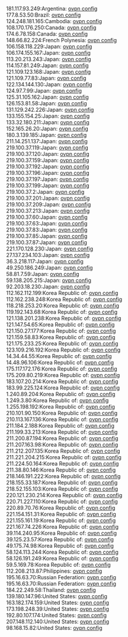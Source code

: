 181.117.93.249:Argentina: [ovpn config](vpn/181_117_93_249.ovpn)  
177.8.53.50:Brazil: [ovpn config](vpn/177_8_53_50.ovpn)  
124.248.181.165:Cambodia: [ovpn config](vpn/124_248_181_165.ovpn)  
108.170.176.250:Canada: [ovpn config](vpn/108_170_176_250.ovpn)  
174.6.78.158:Canada: [ovpn config](vpn/174_6_78_158.ovpn)  
148.66.82.224:French Polynesia: [ovpn config](vpn/148_66_82_224.ovpn)  
106.158.118.229:Japan: [ovpn config](vpn/106_158_118_229.ovpn)  
106.174.155.167:Japan: [ovpn config](vpn/106_174_155_167.ovpn)  
113.20.213.243:Japan: [ovpn config](vpn/113_20_213_243.ovpn)  
114.157.81.249:Japan: [ovpn config](vpn/114_157_81_249.ovpn)  
121.109.123.168:Japan: [ovpn config](vpn/121_109_123_168.ovpn)  
121.109.77.83:Japan: [ovpn config](vpn/121_109_77_83.ovpn)  
122.134.144.130:Japan: [ovpn config](vpn/122_134_144_130.ovpn)  
124.97.7.99:Japan: [ovpn config](vpn/124_97_7_99.ovpn)  
125.31.105.162:Japan: [ovpn config](vpn/125_31_105_162.ovpn)  
126.153.81.58:Japan: [ovpn config](vpn/126_153_81_58.ovpn)  
131.129.242.226:Japan: [ovpn config](vpn/131_129_242_226.ovpn)  
133.155.154.25:Japan: [ovpn config](vpn/133_155_154_25.ovpn)  
133.32.180.211:Japan: [ovpn config](vpn/133_32_180_211.ovpn)  
152.165.26.20:Japan: [ovpn config](vpn/152_165_26_20.ovpn)  
180.3.139.185:Japan: [ovpn config](vpn/180_3_139_185.ovpn)  
211.14.251.137:Japan: [ovpn config](vpn/211_14_251_137.ovpn)  
219.100.37.119:Japan: [ovpn config](vpn/219_100_37_119.ovpn)  
219.100.37.120:Japan: [ovpn config](vpn/219_100_37_120.ovpn)  
219.100.37.159:Japan: [ovpn config](vpn/219_100_37_159.ovpn)  
219.100.37.192:Japan: [ovpn config](vpn/219_100_37_192.ovpn)  
219.100.37.196:Japan: [ovpn config](vpn/219_100_37_196.ovpn)  
219.100.37.197:Japan: [ovpn config](vpn/219_100_37_197.ovpn)  
219.100.37.199:Japan: [ovpn config](vpn/219_100_37_199.ovpn)  
219.100.37.2:Japan: [ovpn config](vpn/219_100_37_2.ovpn)  
219.100.37.201:Japan: [ovpn config](vpn/219_100_37_201.ovpn)  
219.100.37.209:Japan: [ovpn config](vpn/219_100_37_209.ovpn)  
219.100.37.213:Japan: [ovpn config](vpn/219_100_37_213.ovpn)  
219.100.37.60:Japan: [ovpn config](vpn/219_100_37_60.ovpn)  
219.100.37.63:Japan: [ovpn config](vpn/219_100_37_63.ovpn)  
219.100.37.83:Japan: [ovpn config](vpn/219_100_37_83.ovpn)  
219.100.37.85:Japan: [ovpn config](vpn/219_100_37_85.ovpn)  
219.100.37.87:Japan: [ovpn config](vpn/219_100_37_87.ovpn)  
221.170.128.230:Japan: [ovpn config](vpn/221_170_128_230.ovpn)  
27.137.234.103:Japan: [ovpn config](vpn/27_137_234_103.ovpn)  
36.3.218.117:Japan: [ovpn config](vpn/36_3_218_117.ovpn)  
49.250.186.249:Japan: [ovpn config](vpn/49_250_186_249.ovpn)  
58.81.7.59:Japan: [ovpn config](vpn/58_81_7_59.ovpn)  
59.138.205.215:Japan: [ovpn config](vpn/59_138_205_215.ovpn)  
92.203.18.230:Japan: [ovpn config](vpn/92_203_18_230.ovpn)  
112.162.112.199:Korea Republic of: [ovpn config](vpn/112_162_112_199.ovpn)  
112.162.238.248:Korea Republic of: [ovpn config](vpn/112_162_238_248.ovpn)  
118.218.253.20:Korea Republic of: [ovpn config](vpn/118_218_253_20.ovpn)  
119.192.143.68:Korea Republic of: [ovpn config](vpn/119_192_143_68.ovpn)  
121.138.201.238:Korea Republic of: [ovpn config](vpn/121_138_201_238.ovpn)  
121.147.54.65:Korea Republic of: [ovpn config](vpn/121_147_54_65.ovpn)  
121.150.27.177:Korea Republic of: [ovpn config](vpn/121_150_27_177.ovpn)  
121.159.58.83:Korea Republic of: [ovpn config](vpn/121_159_58_83.ovpn)  
121.175.233.25:Korea Republic of: [ovpn config](vpn/121_175_233_25.ovpn)  
123.109.216.192:Korea Republic of: [ovpn config](vpn/123_109_216_192.ovpn)  
14.34.44.55:Korea Republic of: [ovpn config](vpn/14_34_44_55.ovpn)  
14.48.96.106:Korea Republic of: [ovpn config](vpn/14_48_96_106.ovpn)  
175.117.172.176:Korea Republic of: [ovpn config](vpn/175_117_172_176.ovpn)  
175.209.80.219:Korea Republic of: [ovpn config](vpn/175_209_80_219.ovpn)  
183.107.20.214:Korea Republic of: [ovpn config](vpn/183_107_20_214.ovpn)  
183.99.225.124:Korea Republic of: [ovpn config](vpn/183_99_225_124.ovpn)  
1.240.89.204:Korea Republic of: [ovpn config](vpn/1_240_89_204.ovpn)  
1.249.3.80:Korea Republic of: [ovpn config](vpn/1_249_3_80.ovpn)  
1.255.198.192:Korea Republic of: [ovpn config](vpn/1_255_198_192.ovpn)  
210.101.90.150:Korea Republic of: [ovpn config](vpn/210_101_90_150.ovpn)  
210.113.167.136:Korea Republic of: [ovpn config](vpn/210_113_167_136.ovpn)  
211.184.2.188:Korea Republic of: [ovpn config](vpn/211_184_2_188.ovpn)  
211.199.33.213:Korea Republic of: [ovpn config](vpn/211_199_33_213.ovpn)  
211.200.87.194:Korea Republic of: [ovpn config](vpn/211_200_87_194.ovpn)  
211.207.163.98:Korea Republic of: [ovpn config](vpn/211_207_163_98.ovpn)  
211.212.207.135:Korea Republic of: [ovpn config](vpn/211_212_207_135.ovpn)  
211.221.204.215:Korea Republic of: [ovpn config](vpn/211_221_204_215.ovpn)  
211.224.50.164:Korea Republic of: [ovpn config](vpn/211_224_50_164.ovpn)  
211.38.80.146:Korea Republic of: [ovpn config](vpn/211_38_80_146.ovpn)  
218.146.191.222:Korea Republic of: [ovpn config](vpn/218_146_191_222.ovpn)  
218.155.33.187:Korea Republic of: [ovpn config](vpn/218_155_33_187.ovpn)  
218.52.155.103:Korea Republic of: [ovpn config](vpn/218_52_155_103.ovpn)  
220.121.230.214:Korea Republic of: [ovpn config](vpn/220_121_230_214.ovpn)  
220.71.227.110:Korea Republic of: [ovpn config](vpn/220_71_227_110.ovpn)  
220.89.70.76:Korea Republic of: [ovpn config](vpn/220_89_70_76.ovpn)  
221.154.151.31:Korea Republic of: [ovpn config](vpn/221_154_151_31.ovpn)  
221.155.161.19:Korea Republic of: [ovpn config](vpn/221_155_161_19.ovpn)  
221.167.74.226:Korea Republic of: [ovpn config](vpn/221_167_74_226.ovpn)  
39.114.240.95:Korea Republic of: [ovpn config](vpn/39_114_240_95.ovpn)  
39.125.23.57:Korea Republic of: [ovpn config](vpn/39_125_23_57.ovpn)  
49.175.74.98:Korea Republic of: [ovpn config](vpn/49_175_74_98.ovpn)  
58.124.113.244:Korea Republic of: [ovpn config](vpn/58_124_113_244.ovpn)  
58.126.191.249:Korea Republic of: [ovpn config](vpn/58_126_191_249.ovpn)  
59.5.169.78:Korea Republic of: [ovpn config](vpn/59_5_169_78.ovpn)  
112.208.213.87:Philippines: [ovpn config](vpn/112_208_213_87.ovpn)  
195.16.63.70:Russian Federation: [ovpn config](vpn/195_16_63_70.ovpn)  
195.16.63.70:Russian Federation: [ovpn config](vpn/195_16_63_70.ovpn)  
184.22.249.58:Thailand: [ovpn config](vpn/184_22_249_58.ovpn)  
139.180.147.96:United States: [ovpn config](vpn/139_180_147_96.ovpn)  
163.182.174.159:United States: [ovpn config](vpn/163_182_174_159.ovpn)  
173.198.248.39:United States: [ovpn config](vpn/173_198_248_39.ovpn)  
192.80.107.174:United States: [ovpn config](vpn/192_80_107_174.ovpn)  
207.148.112.140:United States: [ovpn config](vpn/207_148_112_140.ovpn)  
98.168.15.82:United States: [ovpn config](vpn/98_168_15_82.ovpn)  
